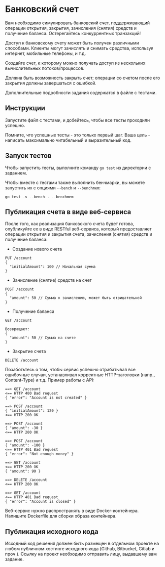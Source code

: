 # Банковский счет

Вам необходимо симулировать банковский счет, поддерживающий операции открытия,
закрытия, зачисления (снятия) средств и получение баланса. Остерегайтесь конкуррентных
транзакций!

Доступ к банковскому счету может быть получен различными способами. Клиенты могут
зачислять и снимать средства, используя интернет, мобильные телефоны, и т.д.

Создайте счет, к которому можно получать доступ из нескольких вычислительных
потоков/процессов.

Должна быть возможность закрыть счет; операции со счетом после его закрытия должны
завершаться с ошибкой.

Дополнительные подробности задания содержатся в файле с тестами.

## Инструкции

Запустите файл с тестами, и добейтесь, чтобы все тесты проходили успешно.

Помните, что успешные тесты - это только первый шаг. Ваша цель - написать
максимально читабельный и выразительный код.

## Запуск тестов

Чтобы запустить тесты, выполните команду `go test` из директории с заданием.

Чтобы вместе с тестами также выполнить бенчмарки, вы можете запустить их с
опциями `--bench` и `--benchmem`:

    go test -v --bench . --benchmem

## Публикация счета в виде веб-сервиса

После того, как реализация банковского счета будет готова, опубликуйте ее
в виде RESTful веб-сервиса, который предоставляет операции открытия и закрытия
счета, зачисления (снятия) средств и получение баланса:

* Создание нового счета
```
PUT /account
{
  "initialAmount": 100 // Начальная сумма
}
```

* Зачисление (снятие) средств на счет
```
POST /account
{
  "amount": 50 // Сумма к зачислению, может быть отрицательной
}
```

* Получение баланса
```
GET /account

Возвращает:
{
  "amount": 50 // Сумма на счете
}
```

* Закрытие счета
```
DELETE /account
```

Позаботьтесь о том, чтобы сервис успешно отрабатывал все ошибочные случаи,
устанавливал корректные HTTP-заголовки (напр., Content-Type) и т.д.
Пример работы с API:

```
==> GET /account
<== HTTP 400 Bad request
{ "error": "Account is not created" }

==> POST /account
{ "initialAmount": 120 }
<== HTTP 200 OK

==> POST /account
{ "amount": -30 }
<== HTTP 200 OK

==> POST /account
{ "amount": -100 }
<== HTTP 401 Bad request
{ "error": "Not enough money" }

==> GET /account
<== HTTP 200 OK
{ "amount": 90 }

==> DELETE /account
<== HTTP 200 OK

==> GET /account
<== HTTP 401 Bad request
{ "error": "Account is closed" }
```

Веб-сервис нужно распространять в виде Docker-контейнера. Напишите Dockerfile
для сборки образа контейнера.

## Публикация исходного кода

Исходный код решения должен быть размещен в отдельном проекте на любом
публичном хостинге исходного кода (Github, Bitbucket, Gitlab и проч.).
Ссылку на проект необходимо отправить лицу, выдавшему вам задание.
